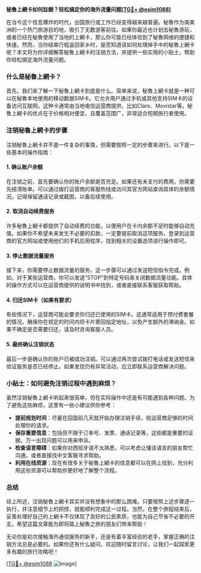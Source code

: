 **秘魯上網卡如何註銷？轻松搞定你的海外流量问题[[TG💪+ @esim1088](https://t.me/s/esim1088)]**

在当今这个信息爆炸的时代，出国旅行或工作已经变得越来越普遍。秘魯作为南美洲的一个热门旅游目的地，吸引了无数游客前往。如果你最近也计划去秘魯游玩，或者已经在秘魯使用了当地的上網卡，那么你可能已经体验到了秘魯网络的便捷和快速。然而，当你结束行程返回家乡时，是否知道该如何处理掉手中的秘魯上網卡呢？本文将为你详细解答秘魯上網卡的注销方法，并提供一些实用的小贴士，帮助你轻松搞定海外流量问题。

### 什么是秘魯上網卡？

首先，我们来了解一下秘魯上網卡到底是什么。简单来说，秘魯上網卡就是一种可以在秘魯本地使用的移动数据SIM卡。它允许用户通过手机或其他支持SIM卡的设备访问互联网。这种卡通常由当地电信运营商提供，比如Claro、Movistar等。秘魯上網卡的优点在于价格相对便宜，且覆盖范围广，非常适合短期旅行者使用。

### 注销秘魯上網卡的步骤

注销秘魯上網卡并不是一件复杂的事情，但需要按照一定的步骤来进行。以下是一些基本的操作指南：

#### 1. 确认账户余额

在注销之前，首先要确认你的账户余额是否充足。如果还有未支付的费用，你需要先结清账单。可以通过拨打运营商的客服热线或访问其官方网站查询具体的余额情况。记得保留通话记录或截图，以备后续使用。

#### 2. 取消自动续费服务

许多秘魯上網卡都提供了自动续费的功能，以便用户在卡内余额不足时能够自动充值。如果你不希望未来发生不必要的扣款，一定要提前取消这项服务。登录到运营商的官方网站或使用他们的手机应用程序，找到相关的设置选项进行操作即可。

#### 3. 停止数据流量服务

接下来，你需要停止数据流量的服务。这一步骤可以通过发送短信指令完成。例如，对于某些运营商，你可以发送“STOP”到特定号码来关闭数据流量功能。具体的操作方式可以在运营商提供的说明书中找到，或者直接联系客服获取帮助。

#### 4. 归还SIM卡（如果有要求）

有些情况下，运营商可能会要求你归还已使用的SIM卡。这通常适用于预付费套餐的情况。确保你在规定的时间内将卡片寄回指定地址，以免产生额外的滞纳金。如果不确定是否需要归还，请及时咨询客服人员。

#### 5. 最终确认注销状态

最后一步是确认你的账户已被成功注销。可以通过再次尝试拨打电话或发送短信来验证服务是否已经停止。如果发现仍有异常活动，应立即联系运营商解决问题。

### 小贴士：如何避免注销过程中遇到麻烦？

虽然注销秘魯上網卡听起来很简单，但在实际操作中还是有可能遇到各种问题。为了避免这些麻烦，这里有一些小建议供你参考：

- **提前规划时间**：尽量在回国前几天就开始办理注销手续，给运营商足够的时间处理你的请求。
- **保存重要信息**：包括但不限于订单号、发票、通话记录等，这些都是重要的证据，万一出现问题可以用来申诉。
- **检查语言障碍**：如果你对西班牙语不太熟悉，可以考虑让懂该语言的朋友帮忙沟通，或者直接找中文客服寻求帮助。
- **利用在线资源**：现在有很多关于秘魯上網卡的信息都可以在网上找到，充分利用这些资源可以帮助你更好地了解整个流程。

### 总结

综上所述，注销秘魯上網卡其实并没有想象中的那么困难。只要按照上述步骤逐一执行，并注意细节上的把控，就能顺利完成这一过程。当然，在整个旅程结束后，妥善处理好自己的上網卡不仅体现了良好的公民素质，也能为自己节省不必要的开支。希望这篇文章能为即将踏上秘魯之旅的朋友们带来帮助！

无论你是初次接触海外通信服务的新手，还是有着丰富经验的老手，掌握正确的注销方法总是必要的。如果你还有什么疑问，欢迎随时留言讨论，让我们一起探索更多有趣的旅行攻略吧！

[[TG💪+ @esim1088](https://t.me/s/esim1088) ![Image](https://i.postimg.cc/4NQfJmqS/Snipaste-2025-05-13-00-14-12.png)]